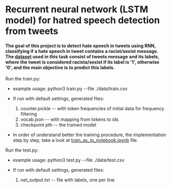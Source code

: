 # Recurrent neural network (LSTM model) for hatred speech detection from tweets

#### The goal of this project is to detect hate speech in tweets using RNN, classifying if a hate speech in tweet contains a racist/sexist message. The [dataset](https://www.kaggle.com/arkhoshghalb/twitter-sentiment-analysis-hatred-speech?select=test.csv) used in this task consist of tweets message and its labels, where the tweet is considered racista/sexist if its label is '1', otherwise '0', and the main objective is to predict this labels.

Run the train.py:
* example usage: python3 train.py --file ./data/train.csv

* If run with default settings, generated files:
  1. counter.pickle -- with token frequencies of initial data for frequency filtering
  2. vocab.json -- with mapping from tokens to ids
  3. checkpoint.pth -- the trained model

* In order of understand better the training procedure, the implementation step by step, take a look at [train_as_jp_notebook.ipynb](train_as_jp_notebook.ipynb) file.

Run the test.py:
* example usage: python3 test.py --file ./data/test.csv

* If run with default settings, generated files:
  1. net_output.txt -- file with labels, one per line


